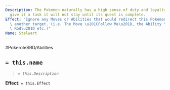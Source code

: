 ```yaml
---
Description: The Pokemon naturally has a high sense of duty and loyalty, once you
  give it a task it will not stay until its quest is complete.
Effect: "Ignore any Moves or Abilities that would redirect this Pokemon's Moves into\
  \ another target. (i.e. The Move \u201CFollow Me\u201D, the Ability \u201CLightining\
  \ Rod\u201D etc.)"
Name: Stalwart
---
```


#PokeroleSRD/Abilities

## `= this.name`

> *`= this.Description`*

**Effect:** `= this.Effect`
